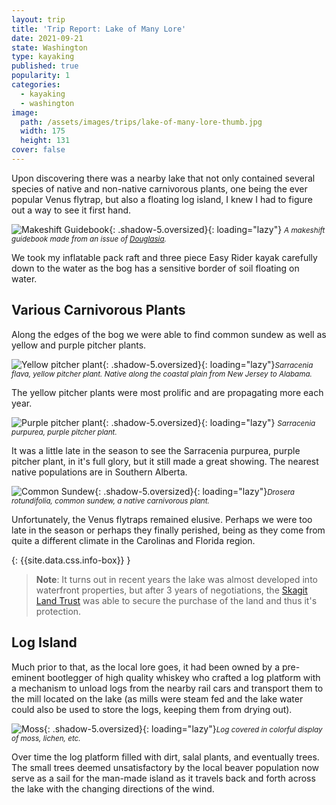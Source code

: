 ```yaml
---
layout: trip
title: 'Trip Report: Lake of Many Lore'
date: 2021-09-21
state: Washington
type: kayaking
published: true
popularity: 1
categories:
  - kayaking
  - washington
image:
  path: /assets/images/trips/lake-of-many-lore-thumb.jpg
  width: 175
  height: 131
cover: false
---
```


Upon discovering there was a nearby lake that not only contained several
species of native and non-native carnivorous plants, one being the ever popular
Venus flytrap, but also a floating log island, I knew I had to figure out a
way to see it first hand.

![Makeshift Guidebook](/assets/images/trips/lake-of-many-lore-guidebook.jpg "Makeshift Guidebook"){: .shadow-5.oversized}{: loading="lazy"} <small><i>A makeshift guidebook made from an issue of [Douglasia](https://www.wnps.org/douglasia).</i></small>

We took my inflatable pack raft and three piece Easy Rider kayak carefully down
to the water as the bog has a sensitive border of soil floating on water.

## Various Carnivorous Plants

Along the edges of the bog we were able to find common sundew as well as yellow
and purple pitcher plants.


![Yellow pitcher plant](/assets/images/trips/lake-of-many-lore-yellow-pitcher.jpg "Yellow pitcher plant"){: .shadow-5.oversized}{: loading="lazy"}<small><i>Sarracenia flava, yellow pitcher plant. Native along the coastal plain from New Jersey to Alabama.</i></small>

The yellow pitcher plants were most prolific and are propagating more each
year.

![Purple pitcher plant](/assets/images/trips/lake-of-many-lore-purple-pitcher.jpg "Purple pitcher plant"){: .shadow-5.oversized}{: loading="lazy"} <small><i>Sarracenia purpurea, purple pitcher plant.</i></small>

It was a little late in the season to see the Sarracenia purpurea, purple pitcher plant, in it's full glory, but it still made a great showing. The nearest native populations are in Southern Alberta.

![Common Sundew](/assets/images/trips/lake-of-many-lore-common-sundew.jpg "Common Sundew"){: .shadow-5.oversized}{: loading="lazy"}<small><i>Drosera rotundifolia, common sundew, a native carnivorous plant.</i></small>

Unfortunately, the Venus flytraps remained elusive. Perhaps we were too late in
the season or perhaps they finally perished, being as they come from quite a
different climate in the Carolinas and Florida region.

{: {{site.data.css.info-box}} }
> **Note**: It turns out in recent years the lake was almost developed into
> waterfront properties, but after 3 years of negotiations, the [Skagit Land
> Trust](https://www.skagitlandtrust.org/) was able to secure the purchase of
> the land and thus it's protection.

## Log Island

Much prior to that, as the local lore goes, it had been owned by a pre-eminent
bootlegger of high quality whiskey who crafted a log platform with a mechanism
to unload logs from the nearby rail cars and transport them to the mill located
on the lake (as mills were steam fed and the lake water could also be used to
store the logs, keeping them from drying out).

![Moss](/assets/images/trips/lake-of-many-lore-moss.jpg "Moss"){: .shadow-5.oversized}{: loading="lazy"}<small><i>Log covered in colorful display of moss, lichen, etc.</i></small>

Over time the log platform filled with dirt, salal plants, and eventually
trees. The small trees deemed unsatisfactory by the local beaver population now
serve as a sail for the man-made island as it travels back and forth across the
lake with the changing directions of the wind.
